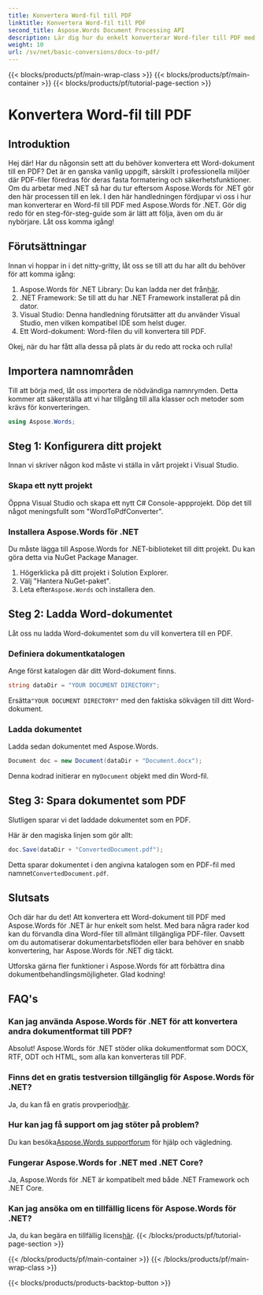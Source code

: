 ```yaml
---
title: Konvertera Word-fil till PDF
linktitle: Konvertera Word-fil till PDF
second_title: Aspose.Words Document Processing API
description: Lär dig hur du enkelt konverterar Word-filer till PDF med Aspose.Words för .NET med vår guide. Perfekt för utvecklare som söker snabb och pålitlig dokumentkonvertering.
weight: 10
url: /sv/net/basic-conversions/docx-to-pdf/
---
```


{{< blocks/products/pf/main-wrap-class >}}
{{< blocks/products/pf/main-container >}}
{{< blocks/products/pf/tutorial-page-section >}}

# Konvertera Word-fil till PDF

## Introduktion

Hej där! Har du någonsin sett att du behöver konvertera ett Word-dokument till en PDF? Det är en ganska vanlig uppgift, särskilt i professionella miljöer där PDF-filer föredras för deras fasta formatering och säkerhetsfunktioner. Om du arbetar med .NET så har du tur eftersom Aspose.Words för .NET gör den här processen till en lek. I den här handledningen fördjupar vi oss i hur man konverterar en Word-fil till PDF med Aspose.Words för .NET. Gör dig redo för en steg-för-steg-guide som är lätt att följa, även om du är nybörjare. Låt oss komma igång!

## Förutsättningar

Innan vi hoppar in i det nitty-gritty, låt oss se till att du har allt du behöver för att komma igång:

1.  Aspose.Words för .NET Library: Du kan ladda ner det från[här](https://releases.aspose.com/words/net/).
2. .NET Framework: Se till att du har .NET Framework installerat på din dator.
3. Visual Studio: Denna handledning förutsätter att du använder Visual Studio, men vilken kompatibel IDE som helst duger.
4. Ett Word-dokument: Word-filen du vill konvertera till PDF.

Okej, när du har fått alla dessa på plats är du redo att rocka och rulla!

## Importera namnområden

Till att börja med, låt oss importera de nödvändiga namnrymden. Detta kommer att säkerställa att vi har tillgång till alla klasser och metoder som krävs för konverteringen.

```csharp
using Aspose.Words;
```

## Steg 1: Konfigurera ditt projekt

Innan vi skriver någon kod måste vi ställa in vårt projekt i Visual Studio.

### Skapa ett nytt projekt

Öppna Visual Studio och skapa ett nytt C# Console-appprojekt. Döp det till något meningsfullt som "WordToPdfConverter".

### Installera Aspose.Words för .NET

Du måste lägga till Aspose.Words for .NET-biblioteket till ditt projekt. Du kan göra detta via NuGet Package Manager. 

1. Högerklicka på ditt projekt i Solution Explorer.
2. Välj "Hantera NuGet-paket".
3.  Leta efter`Aspose.Words` och installera den.

## Steg 2: Ladda Word-dokumentet

Låt oss nu ladda Word-dokumentet som du vill konvertera till en PDF.

### Definiera dokumentkatalogen

Ange först katalogen där ditt Word-dokument finns.

```csharp
string dataDir = "YOUR DOCUMENT DIRECTORY";
```

 Ersätta`"YOUR DOCUMENT DIRECTORY"` med den faktiska sökvägen till ditt Word-dokument.

### Ladda dokumentet

Ladda sedan dokumentet med Aspose.Words.

```csharp
Document doc = new Document(dataDir + "Document.docx");
```

 Denna kodrad initierar en ny`Document` objekt med din Word-fil.

## Steg 3: Spara dokumentet som PDF

Slutligen sparar vi det laddade dokumentet som en PDF.

Här är den magiska linjen som gör allt:

```csharp
doc.Save(dataDir + "ConvertedDocument.pdf");
```

 Detta sparar dokumentet i den angivna katalogen som en PDF-fil med namnet`ConvertedDocument.pdf`.

## Slutsats

Och där har du det! Att konvertera ett Word-dokument till PDF med Aspose.Words för .NET är hur enkelt som helst. Med bara några rader kod kan du förvandla dina Word-filer till allmänt tillgängliga PDF-filer. Oavsett om du automatiserar dokumentarbetsflöden eller bara behöver en snabb konvertering, har Aspose.Words för .NET dig täckt. 

Utforska gärna fler funktioner i Aspose.Words för att förbättra dina dokumentbehandlingsmöjligheter. Glad kodning!

## FAQ's

### Kan jag använda Aspose.Words för .NET för att konvertera andra dokumentformat till PDF?
Absolut! Aspose.Words för .NET stöder olika dokumentformat som DOCX, RTF, ODT och HTML, som alla kan konverteras till PDF.

### Finns det en gratis testversion tillgänglig för Aspose.Words för .NET?
 Ja, du kan få en gratis provperiod[här](https://releases.aspose.com/).

### Hur kan jag få support om jag stöter på problem?
 Du kan besöka[Aspose.Words supportforum](https://forum.aspose.com/c/words/8) för hjälp och vägledning.

### Fungerar Aspose.Words for .NET med .NET Core?
Ja, Aspose.Words för .NET är kompatibelt med både .NET Framework och .NET Core.

### Kan jag ansöka om en tillfällig licens för Aspose.Words för .NET?
 Ja, du kan begära en tillfällig licens[här](https://purchase.aspose.com/temporary-license/).
{{< /blocks/products/pf/tutorial-page-section >}}

{{< /blocks/products/pf/main-container >}}
{{< /blocks/products/pf/main-wrap-class >}}

{{< blocks/products/products-backtop-button >}}
